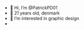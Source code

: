 - 👋 Hi, I’m @PatrickPD01
- 👋 21 years old, denmark
- 👀 I’m interested in graphic design 
-

<!---
PatrickPD01/PatrickPD01 is a ✨ special ✨ repository because its `README.md` (this file) appears on your GitHub profile.
You can click the Preview link to take a look at your changes.
--->
